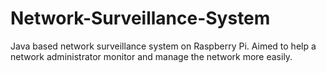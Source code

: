 # Network-Surveillance-System
Java based network surveillance system on Raspberry Pi. Aimed to help a network administrator monitor and manage the network more easily.
